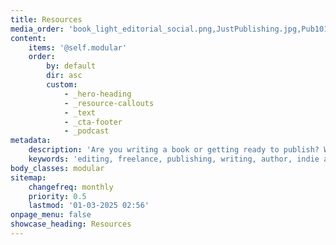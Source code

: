 ```yaml
---
title: Resources
media_order: 'book_light_editorial_social.png,JustPublishing.jpg,Pub101-cover.jpg,EFA_logo_85.png,GrammarGirl.png,MSWL_website.jpg,RevPit_Logo_small.png'
content:
    items: '@self.modular'
    order:
        by: default
        dir: asc
        custom:
            - _hero-heading
            - _resource-callouts
            - _text
            - _cta-footer
            - _podcast
metadata:
    description: 'Are you writing a book or getting ready to publish? We have lots of resources for authors here. You will find something to help you in your writing.'
    keywords: 'editing, freelance, publishing, writing, author, indie author, editor, self-publishing, developmental editing, copyediting, manuscript, resources, query, literary agent'
body_classes: modular
sitemap:
    changefreq: monthly
    priority: 0.5
    lastmod: '01-03-2025 02:56'
onpage_menu: false
showcase_heading: Resources
---
```


